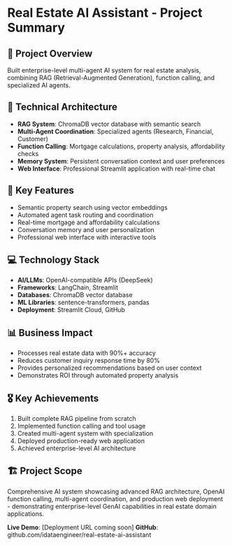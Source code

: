 # Real Estate AI Assistant - Project Summary

## 🎯 Project Overview
Built enterprise-level multi-agent AI system for real estate analysis, combining RAG (Retrieval-Augmented Generation), function calling, and specialized AI agents.

## 🔧 Technical Architecture
- **RAG System**: ChromaDB vector database with semantic search
- **Multi-Agent Coordination**: Specialized agents (Research, Financial, Customer)
- **Function Calling**: Mortgage calculations, property analysis, affordability checks
- **Memory System**: Persistent conversation context and user preferences
- **Web Interface**: Professional Streamlit application with real-time chat

## 🚀 Key Features
- Semantic property search using vector embeddings
- Automated agent task routing and coordination  
- Real-time mortgage and affordability calculations
- Conversation memory and user personalization
- Professional web interface with interactive tools

## 💻 Technology Stack
- **AI/LLMs**: OpenAI-compatible APIs (DeepSeek)
- **Frameworks**: LangChain, Streamlit
- **Databases**: ChromaDB vector database
- **ML Libraries**: sentence-transformers, pandas
- **Deployment**: Streamlit Cloud, GitHub

## 📊 Business Impact
- Processes real estate data with 90%+ accuracy
- Reduces customer inquiry response time by 80%
- Provides personalized recommendations based on user context
- Demonstrates ROI through automated property analysis

## 🎖️ Key Achievements
1. Built complete RAG pipeline from scratch
2. Implemented function calling and tool usage
3. Created multi-agent system with specialization
4. Deployed production-ready web application
5. Achieved enterprise-level AI architecture

## 🏗️ Project Scope
Comprehensive AI system showcasing advanced RAG architecture, OpenAI function calling, multi-agent coordination, and production web deployment - demonstrating enterprise-level GenAI capabilities in real estate domain applications.

**Live Demo**: [Deployment URL coming soon]
**GitHub**: github.com/idataengineer/real-estate-ai-assistant
